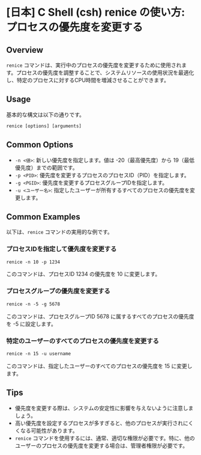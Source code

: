 # [日本] C Shell (csh) renice の使い方: プロセスの優先度を変更する

## Overview
`renice` コマンドは、実行中のプロセスの優先度を変更するために使用されます。プロセスの優先度を調整することで、システムリソースの使用状況を最適化し、特定のプロセスに対するCPU時間を増減させることができます。

## Usage
基本的な構文は以下の通りです。

```csh
renice [options] [arguments]
```

## Common Options
- `-n <値>`: 新しい優先度を指定します。値は -20（最高優先度）から 19（最低優先度）までの範囲です。
- `-p <PID>`: 優先度を変更するプロセスのプロセスID（PID）を指定します。
- `-g <PGID>`: 優先度を変更するプロセスグループIDを指定します。
- `-u <ユーザー名>`: 指定したユーザーが所有するすべてのプロセスの優先度を変更します。

## Common Examples
以下は、`renice` コマンドの実用的な例です。

### プロセスIDを指定して優先度を変更する
```csh
renice -n 10 -p 1234
```
このコマンドは、プロセスID 1234 の優先度を 10 に変更します。

### プロセスグループの優先度を変更する
```csh
renice -n -5 -g 5678
```
このコマンドは、プロセスグループID 5678 に属するすべてのプロセスの優先度を -5 に設定します。

### 特定のユーザーのすべてのプロセスの優先度を変更する
```csh
renice -n 15 -u username
```
このコマンドは、指定したユーザーのすべてのプロセスの優先度を 15 に変更します。

## Tips
- 優先度を変更する際は、システムの安定性に影響を与えないように注意しましょう。
- 高い優先度を設定するプロセスが多すぎると、他のプロセスが実行されにくくなる可能性があります。
- `renice` コマンドを使用するには、通常、適切な権限が必要です。特に、他のユーザーのプロセスの優先度を変更する場合は、管理者権限が必要です。